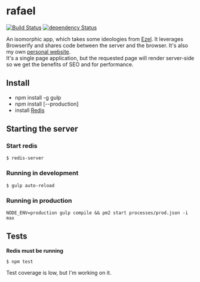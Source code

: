 rafael
======

[![Build Status](https://secure.travis-ci.org/twbs/bootstrap.svg?branch=master)](https://travis-ci.org/twbs/bootstrap)
[![dependency Status](https://david-dm.org/rcorral/rafael/dev-status.svg)](https://david-dm.org/rcorral/rafael#info=dependencies)

An isomorphic app, which takes some ideologies from [Ezel](https://github.com/artsy/ezel/). It leverages Browserify and shares code between the server and the browser. It's also my own [personal website](http://rafaelcorral.com/).  
It's a single page application, but the requested page will render server-side so we get the benefits of SEO and for performance.

Install
-------
* npm install -g gulp
* npm install [--production]
* install [Redis](http://redis.io/)

Starting the server
-------------------

### Start redis
`$ redis-server`

### Running in development

`$ gulp auto-reload`

### Running in production

`NODE_ENV=production gulp compile && pm2 start processes/prod.json -i max`

Tests
-----

**Redis must be running**

`$ npm test`

Test coverage is low, but I'm working on it.
